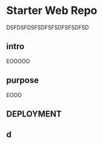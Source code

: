 # Starter Web Repo

DSFDSFDSFSDFSFSDFSFSDFSD

## intro

EOOOOO

## purpose

EOOO

## DEPLOYMENT

## d